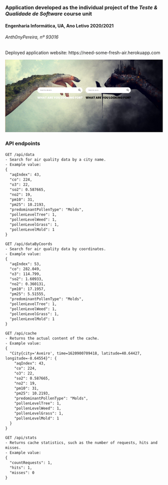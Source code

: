 
### Application developed as the individual project of the *Teste & Qualidade de Software* course unit
#### Engenharia Informática, UA, Ano Letivo 2020/2021
###### Anth0nyPereira, nº 93016

<p align="center">
  <p>Deployed application website: https://need-some-fresh-air.herokuapp.com </p>
  <img src="cover.png">
</p>

### API endpoints

```
GET /api/data
- Search for air quality data by a city name.
- Example value:
{
  "aqIndex": 43,
  "co": 224,
  "o3": 22,
  "so2": 0.587665,
  "no2": 19,
  "pm10": 31,
  "pm25": 10.2193,
  "predominantPollenType": "Molds",
  "pollenLevelTree": 1,
  "pollenLevelWeed": 1,
  "pollenLevelGrass": 1,
  "pollenLevelMold": 1
}
```

```
GET /api/dataByCoords
- Search for air quality data by coordinates.
- Example value:
{
  "aqIndex": 53,
  "co": 282.049,
  "o3": 114.799,
  "so2": 1.60933,
  "no2": 0.360131,
  "pm10": 17.1957,
  "pm25": 5.51555,
  "predominantPollenType": "Molds",
  "pollenLevelTree": 1,
  "pollenLevelWeed": 1,
  "pollenLevelGrass": 1,
  "pollenLevelMold": 1
}
```

```
GET /api/cache
- Returns the actual content of the cache.
- Example value:
{
  "City{city='Aveiro', time=1620900709418, latitude=40.64427, longitude=-8.64554}": {
    "aqIndex": 43,
    "co": 224,
    "o3": 22,
    "so2": 0.587665,
    "no2": 19,
    "pm10": 31,
    "pm25": 10.2193,
    "predominantPollenType": "Molds",
    "pollenLevelTree": 1,
    "pollenLevelWeed": 1,
    "pollenLevelGrass": 1,
    "pollenLevelMold": 1
  }
}
```

```
GET /api/stats
- Returns cache statistics, such as the number of requests, hits and misses.
- Example value:
{
  "countRequests": 1,
  "hits": 1,
  "misses": 0
}
```
